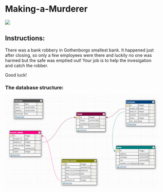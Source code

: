 # Making-a-Murderer

![](https://media.giphy.com/media/vbPzAifIrGycdxnvsO/giphy.gif)

## Instructions:

There was a bank robbery in Gothenborgs smallest bank.
It happened just after closing, so only a few employees were there and luckily no one was harmed but the safe was emptied out! 
Your job is to help the invesigation and catch the robber. 

Good luck!

### The database structure: 
![database structure](https://github.com/mreka91/Making-a-Murderer/blob/main/database.png)
